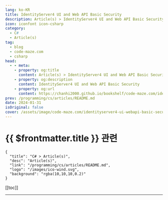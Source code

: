 ```yaml
---
lang: ko-KR
title: IdentityServer4 UI and Web API Basic Security
description: Article(s) > IdentityServer4 UI and Web API Basic Security
icon: iconfont icon-csharp
category: 
  - C#
  - Article(s)
tag: 
  - blog
  - code-maze.com
  - csharp
head:  
  - - meta:
    - property: og:title
      content: Article(s) > IdentityServer4 UI and Web API Basic Security
    - property: og:description
      content: IdentityServer4 UI and Web API Basic Security
    - property: og:url
      content: https://chanhi2000.github.io/bookshelf/code-maze.com/identityserver4-ui-webapi-basic-security.html
prev: /programming/cs/articles/README.md
date: 2024-01-31
isOriginal: false
cover: /assets/image/code-maze.com/identityserver4-ui-webapi-basic-security/banner.png
---
```


# {{ $frontmatter.title }} 관련

```component VPCard
{
  "title": "C# > Article(s)",
  "desc": "Article(s)",
  "link": "/programming/cs/articles/README.md",
  "logo": "/images/ico-wind.svg",
  "background": "rgba(10,10,10,0.2)"
}
```

[[toc]]

---

<SiteInfo
  name="IdentityServer4 UI and Web API Basic Security"
  desc="In this article, we are going to learn how to add IdentityServer4 UI in the project and how to setup the basic Web API protection using IS4"
  url="https://code-maze.com/identityserver4-ui-webapi-basic-security/"
  logo="/assets/image/code-maze.com/favicon.png"
  preview="/assets/image/code-maze.com/identityserver4-ui-webapi-basic-security/banner.png"/>

<!-- TODO: 작성 -->
